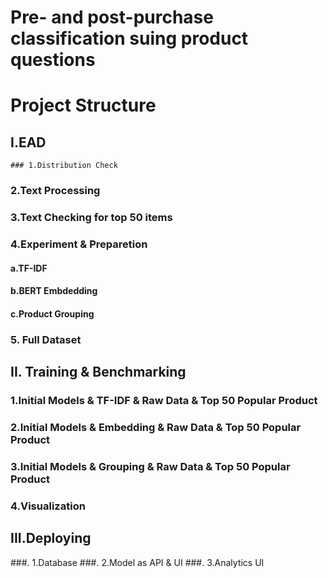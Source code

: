 # Pre- and post-purchase classification suing product questions 
# Project Structure
## I.EAD
	### 1.Distribution Check
### 2.Text Processing
### 3.Text Checking for top 50 items
### 4.Experiment & Preparetion
#### a.TF-IDF
#### b.BERT Embdedding
#### c.Product Grouping
### 5. Full Dataset
## II. Training & Benchmarking
### 1.Initial Models & TF-IDF & Raw Data & Top 50 Popular Product
### 2.Initial Models & Embedding  & Raw Data & Top 50 Popular Product
### 3.Initial Models & Grouping & Raw Data & Top 50 Popular Product
### 4.Visualization
## III.Deploying
###. 1.Database
###. 2.Model as API & UI
###. 3.Analytics UI  

